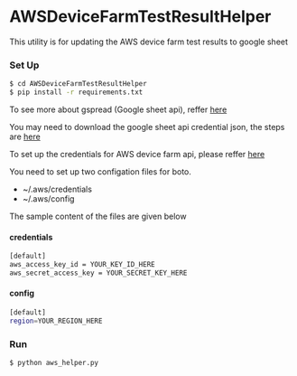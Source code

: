 # AWSDeviceFarmTestResultHelper
This utility is for updating the AWS device farm test results to google sheet


### Set Up

```sh
$ cd AWSDeviceFarmTestResultHelper
$ pip install -r requirements.txt
```


To see more about gspread (Google sheet api), reffer [here](https://github.com/burnash/gspread)


You may need to download the google sheet api credential json, the steps are [here](http://gspread.readthedocs.io/en/latest/oauth2.html)



To set up the credentials for AWS device farm api, please reffer [here](https://boto3.readthedocs.io/en/latest/guide/quickstart.html)

You need to set up two configation files for boto.
 - ~/.aws/credentials
 - ~/.aws/config

The sample content of the files are given below

#### credentials
```sh
[default]
aws_access_key_id = YOUR_KEY_ID_HERE
aws_secret_access_key = YOUR_SECRET_KEY_HERE
```

#### config
```sh
[default]
region=YOUR_REGION_HERE
```

### Run
```sh
$ python aws_helper.py
```
